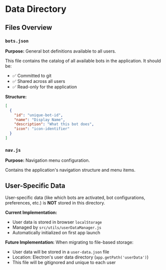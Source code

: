 # Data Directory

## Files Overview

### `bots.json`
**Purpose:** General bot definitions available to all users.

This file contains the catalog of all available bots in the application. It should be:
- ✅ Committed to git
- ✅ Shared across all users
- ✅ Read-only for the application

**Structure:**
```json
[
  {
    "id": "unique-bot-id",
    "name": "Display Name",
    "description": "What this bot does",
    "icon": "icon-identifier"
  }
]
```

### `nav.js`
**Purpose:** Navigation menu configuration.

Contains the application's navigation structure and menu items.

## User-Specific Data

User-specific data (like which bots are activated, bot configurations, preferences, etc.) is **NOT** stored in this directory.

**Current Implementation:**
- User data is stored in browser `localStorage`
- Managed by `src/utils/userDataManager.js`
- Automatically initialized on first app launch

**Future Implementation:**
When migrating to file-based storage:
- User data will be stored in a `user-data.json` file
- Location: Electron's user data directory (`app.getPath('userData')`)
- This file will be gitignored and unique to each user


